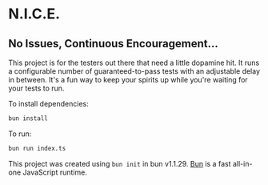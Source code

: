 # N.I.C.E.

## No Issues, Continuous Encouragement...

This project is for the testers out there that need a little dopamine hit. It runs a configurable number of
guaranteed-to-pass tests with an adjustable delay in between. It's a fun way to keep your spirits up while you're
waiting for your tests to run.

To install dependencies:

```bash
bun install
```

To run:

```bash
bun run index.ts
```

This project was created using `bun init` in bun v1.1.29. [Bun](https://bun.sh) is a fast all-in-one JavaScript runtime.
